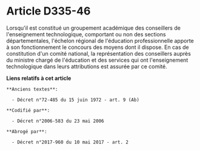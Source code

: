 # Article D335-46

Lorsqu'il est constitué un groupement académique des conseillers de l'enseignement technologique, comportant ou non des
sections départementales, l'échelon régional de l'éducation professionnelle apporte à son fonctionnement le concours des
moyens dont il dispose. En cas de constitution d'un comité national, la représentation des conseillers auprès du ministre
chargé de l'éducation et des services qui ont l'enseignement technologique dans leurs attributions est assurée par ce comité.

**Liens relatifs à cet article**

	**Anciens textes**:

	  - Décret n°72-485 du 15 juin 1972 - art. 9 (Ab)

	**Codifié par**:

	  - Décret n°2006-583 du 23 mai 2006

	**Abrogé par**:

	  - Décret n°2017-960 du 10 mai 2017 - art. 2
